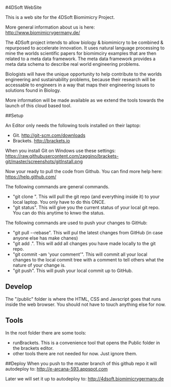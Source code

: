 #4DSoft WebSite

This is a web site for the 4DSoft Biomimicry Project.


More general information about us is here:
http://www.biomimicrygermany.de/


The 4DSoft project intends to allow biology & biomimicry to be combined & repurposed to accelerate innovation.
It uses natural language processing to mine the worlds scientific papers for biomimciry examples that are then related to a meta data framework.
The meta data framework provides a meta data schema to describe real world engineering problems.

Biologists will have the unique opportunity to help contribute to the worlds engineering and sustainability problems, because their research will be accessable to engineers in a way that maps their engineering issues to solutions found in Biology.

More information will be made available as we extend the tools towards the launch of this cloud based tool.

##Setup

An Editor only needs the following tools installed on their laptop:

- Git. http://git-scm.com/downloads
- Brackets. http://brackets.io

When you install Git on Windows use these settings:
https://raw.githubusercontent.com/zaggino/brackets-git/master/screenshots/gitInstall.png


Now your ready to pull the code from Github. You can find more help here:
https://help.github.com/

The following commands are general commands.

- "git clone <github repo url>". This will pull the git repo (and everything inside it) to your local laptop. You only have to do this ONCE.
- "git status". This will give you the current status of your local git repo. You can do this anytime to knwo the status.

The following commands are used to push your changes to GitHub:

- "git pull --rebase". This will pul the latest changes from GitHub (in case anyone else has make chanes)
- "git add .".  This will add all changes you have made locally to the git repo.
- "git commit -am 'your comment'". This will commit all your local changes to the local commit tree with a comment to tell others what the nature of your change is.
- "git push". This will push your local commit up to GitHub.



## Develop

The "/public" folder is where the HTML, CSS and Javscript goes that runs inside the web browser.
You should not have to touch anything else for now.

## Tools
In the root folder there are some tools:

- runBrackets. This is a convenience tool that opens the Public folder in the brackets editor.
- other tools there are not needed for now. Just ignore them.


##Deploy
When you push to the master branch of this github repo it will autodeploy to:
http://e-arcana-593.appspot.com

Later we will set it up to autodeploy to:
http://4dsoft.biomimicrygermany.de


